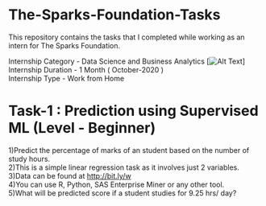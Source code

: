 # The-Sparks-Foundation-Tasks
This repository contains the tasks that I completed while working as an intern for The Sparks Foundation.
 
Internship Category - Data Science and Business Analytics                                                             [![Alt Text](https://camo.githubusercontent.com/d61800e0293a2d29f1b65dd9284c0bc60d89fb98eca567ccfc9c34fd5d620119/68747470733a2f2f7777772e746865737061726b73666f756e646174696f6e73696e6761706f72652e6f72672f696d616765732f6c6f676f5f736d616c6c2e706e67)]
Internship Duration - 1 Month ( October-2020 )                         
Internship Type - Work from Home                                

  


# Task-1 : Prediction using Supervised ML (Level - Beginner)
 
 1)Predict the percentage of marks of an student based on the number of study hours.          
 2)This is a simple linear regression task as it involves just 2 variables.          
 3)Data can be found at http://bit.ly/w            
 4)You can use R, Python, SAS Enterprise Miner or any other tool.              
 5)What will be predicted score if a student studies for 9.25 hrs/ day?              
